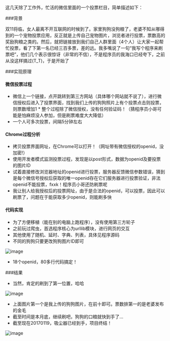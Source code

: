 ﻿这几天除了工作外，忙活的微信里面的一个投票栏目，简单描述如下：

###背景

双11将临，女人最离不开互联网的时候到了。家里狗狗没狗粮了，老婆不知从哪得到的一个宠物投票应用，反正就是上传自己宠物图片，浏览者进行投票，票数高的奖励狗粮之类的。然后，就把链接放到我们自己人群里面（4个人）让大家一起帮忙投票，看了下第一名已经三百多票，差的远。我多嘴说了一句“我写个程序来刷票吧”，他们几个表示很惊讶（非常的不信），不是程序员的我海口已经夸下，之前从没这样搞过(T_T)，于是开始了

###实现原理

#### 微信投票过程

* 微信上一个链接，点开跳转到第三方网站（具体哪个网站就不说了），进行微信授权后进入了投票界面，找到我们上传的狗狗照片上有个投票点击则投票，则票数增加1
* 整个过程除了微信授权，没有任何验证码！（猜程序员小哥可能是怕麻烦没人参加，但是刷票难度大大降低）
* 一个人可多次投票，间隔5分钟左右
   
#### Chrome过程分析

* 拷贝投票界面网址，在Chrome可以打开！（网址带有微信授权的openid，没加密!）
* 使用开发者模式监测投票过程，发现是以post形式，数据为openid及要投票的图片ID
* 试着直接修改浏览器地址的openid进行投票，服务器反馈微信参数错误，猜到是每个微信号授权后获取的唯一openid存在它们服务器进行投票验证，非法openid不能投票，fxxk！程序员小哥还防刷票呢
* 我让别人给我授权后的投票网址，由于是合法的openid，可以投票，因此可以刷票了，问题在于能获取多少openid，则能刷多快
   
#### 代码实现

* 为了方便移植（能在别的电脑上跑程序），没有使用第三方轮子
* 之前玩过爬虫，首选程序核心为urllib模块，进行网页的交互
* 其他使用了随机、延时、字典、列表，具体见程序源码
* 不同的狗狗只要更改狗狗图片ID即可
   
![image](https://github.com/Stev00/wechat_vote/blob/master/Pic/voting_process.png)
   
* 18个openid，80多行代码搞定！
   
###结果

* 当然，肯定的刷到了第一位置，哈哈
   
![image](https://github.com/Stev00/wechat_vote/blob/master/Pic/see_web.png)
   
* 上面图片第一个是我上传的狗狗图片，在前十即可。票数排第一的是老婆发布的金毛
* 截至时间是本月底，继续刷吧，狗狗的口粮就快到手了...
* 截至现在20170119，吸尘器已经到手，项目终结！

![image](https://github.com/Stev00/wechat_vote/blob/master/Pic/IMG_1890.JPG)